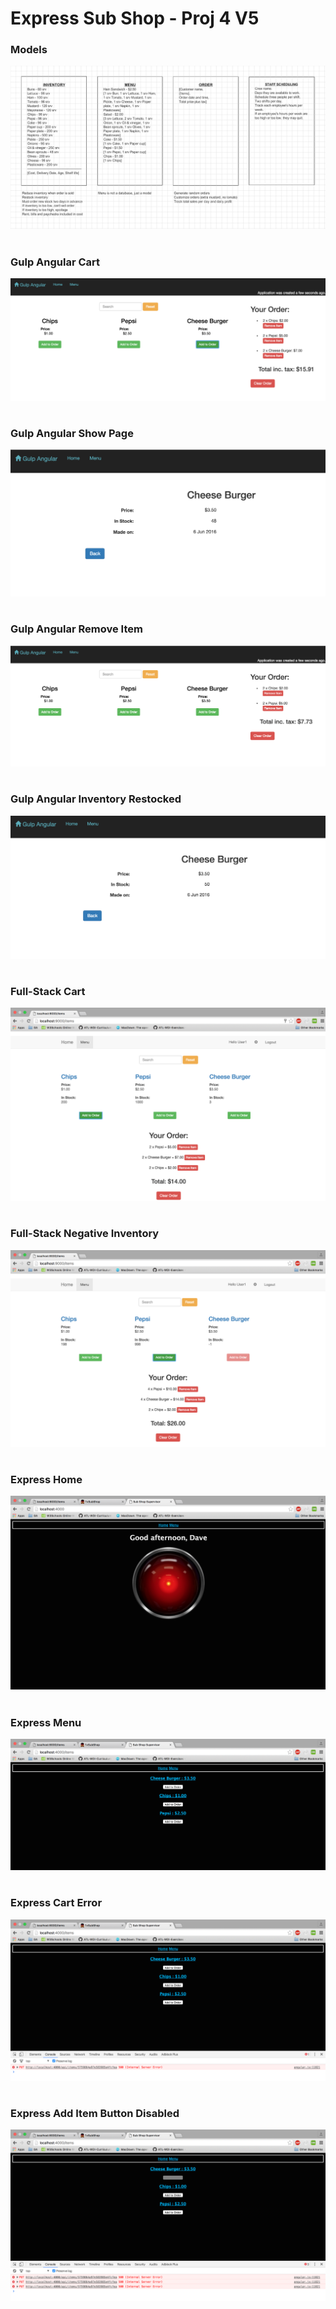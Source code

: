 # Express Sub Shop - Proj 4 V5


### Models
![#db erb diagram](https://github.com/DaveShaffer/xpress-sub-shop-v5/blob/master/public/images/Screen%20Shot%202016-06-09%20at%2010.28.23.png)
#

### Gulp Angular Cart
![#db ang-gulp cart](https://github.com/DaveShaffer/xpress-sub-shop-v5/blob/master/public/images/Screen%20Shot%202016-06-09%20at%2010.32.09.png)
#

### Gulp Angular Show Page
![#db ang-gulp show](https://github.com/DaveShaffer/xpress-sub-shop-v5/blob/master/public/images/Screen%20Shot%202016-06-09%20at%2010.32.30.png)
#

### Gulp Angular Remove Item
![#db ang-gulp rem item](https://github.com/DaveShaffer/xpress-sub-shop-v5/blob/master/public/images/Screen%20Shot%202016-06-09%20at%2010.32.56.png)
#

### Gulp Angular Inventory Restocked
![#db ang-gulp inv restore](https://github.com/DaveShaffer/xpress-sub-shop-v5/blob/master/public/images/Screen%20Shot%202016-06-09%20at%2010.33.12.png)
#

### Full-Stack Cart
![#db full-stk cart](https://github.com/DaveShaffer/xpress-sub-shop-v5/blob/master/public/images/Screen%20Shot%202016-06-09%20at%2011.00.18.png)
#

### Full-Stack Negative Inventory
![#db full-stk neg invntry](https://github.com/DaveShaffer/xpress-sub-shop-v5/blob/master/public/images/Screen%20Shot%202016-06-09%20at%2011.01.55.png)
#

### Express Home
![#db xprss home](https://github.com/DaveShaffer/xpress-sub-shop-v5/blob/master/public/images/Screen%20Shot%202016-06-09%20at%2011.06.29.png)
#

### Express Menu
![#db xprss menu](https://github.com/DaveShaffer/xpress-sub-shop-v5/blob/master/public/images/Screen%20Shot%202016-06-09%20at%2011.06.51.png)
#

### Express Cart Error
![#db xprss cart err](https://github.com/DaveShaffer/xpress-sub-shop-v5/blob/master/public/images/Screen%20Shot%202016-06-09%20at%2011.08.38.png)
#

### Express Add Item Button Disabled
![#db xprss disabled bttn](https://github.com/DaveShaffer/xpress-sub-shop-v5/blob/master/public/images/Screen%20Shot%202016-06-09%20at%2011.08.55.png)
#



